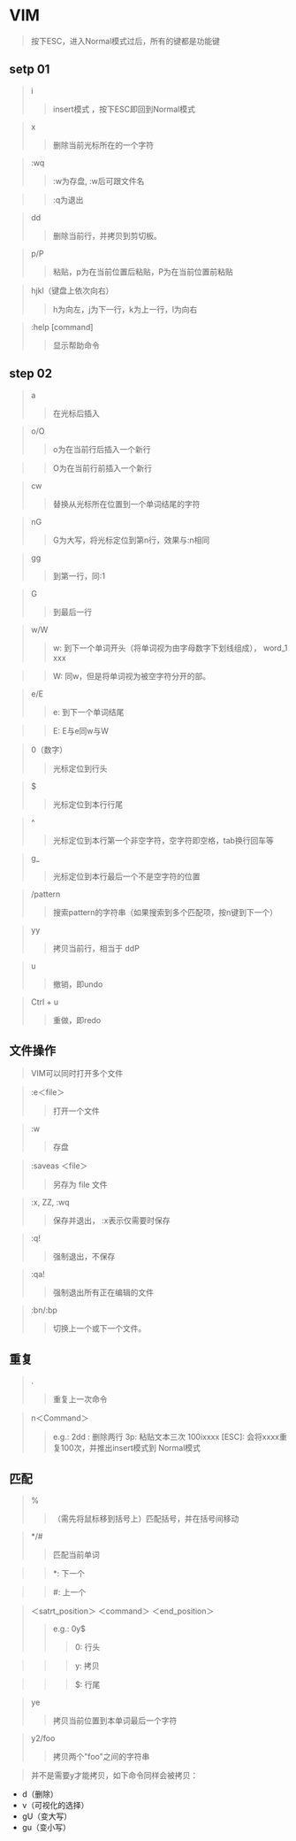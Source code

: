 # VIM

> 按下ESC，进入Normal模式过后，所有的键都是功能键

## setp 01
> i
>> insert模式 ，按下ESC即回到Normal模式

> x
>> 删除当前光标所在的一个字符

> :wq
>> :w为存盘, :w后可跟文件名

>> :q为退出

> dd
>> 删除当前行，并拷贝到剪切板。

> p/P
>> 粘贴，p为在当前位置后粘贴，P为在当前位置前粘贴

> hjkl（键盘上依次向右）
>> h为向左，j为下一行，k为上一行，l为向右

> :help [command]
>> 显示帮助命令

## step 02
> a
>> 在光标后插入

> o/O
>> o为在当前行后插入一个新行

>> O为在当前行前插入一个新行

> cw
>> 替换从光标所在位置到一个单词结尾的字符

> nG
>> G为大写，将光标定位到第n行，效果与:n相同

> gg
>> 到第一行，同:1

> G
>> 到最后一行

> w/W 
>> w: 到下一个单词开头（将单词视为由字母数字下划线组成）， word_1 xxx

>> W: 同w，但是将单词视为被空字符分开的部。

> e/E
>> e: 到下一个单词结尾

>> E: E与e同w与W

> 0（数字）
>> 光标定位到行头

> $
>> 光标定位到本行行尾

> ^ 
>> 光标定位到本行第一个非空字符，空字符即空格，tab换行回车等

> g_
>> 光标定位到本行最后一个不是空字符的位置

> /pattern
>> 搜索pattern的字符串（如果搜索到多个匹配项，按n键到下一个）

> yy
>> 拷贝当前行，相当于 ddP

> u
>> 撤销，即undo

> Ctrl + u
>> 重做，即redo




## 文件操作
> VIM可以同时打开多个文件

> :e＜file＞
>> 打开一个文件

> :w
>> 存盘

> :saveas ＜file＞
>> 另存为 file 文件

> :x, ZZ, :wq
>> 保存并退出， :x表示仅需要时保存

> :q!
>> 强制退出，不保存

> :qa!
>> 强制退出所有正在编辑的文件

> :bn/:bp
>> 切换上一个或下一个文件。


## 重复
> .
>> 重复上一次命令

> n＜Command＞
>> e.g.:
2dd : 删除两行
3p: 粘贴文本三次
100ixxxx [ESC]: 会将xxxx重复100次，并推出insert模式到 Normal模式

## 匹配
> %
>> （需先将鼠标移到括号上）匹配括号，并在括号间移动

> */#
>> 匹配当前单词

>> *: 下一个

>> #: 上一个

> ＜satrt_position＞ ＜command＞ ＜end_position＞
>> e.g.: 0y$
>>> 0: 行头

>>> y: 拷贝

>>> $: 行尾

> ye
>> 拷贝当前位置到本单词最后一个字符

> y2/foo
>> 拷贝两个"foo"之间的字符串

> 并不是需要y才能拷贝，如下命令同样会被拷贝：
- d（删除）
- v（可视化的选择）
- gU（变大写）
- gu（变小写）











































